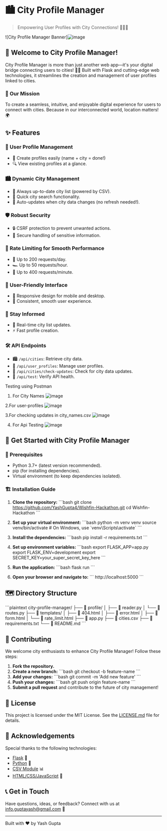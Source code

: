 
# 🏙️ City Profile Manager

> Empowering User Profiles with City Connections! 🌆🔗👤

![City Profile Manager Banner]![image](https://github.com/user-attachments/assets/bfc7417f-d72d-4816-a5bd-92ef982101cb)


## 🌟 Welcome to City Profile Manager!

City Profile Manager is more than just another web app—it's your digital bridge connecting users to cities! 🌉✨ Built with Flask and cutting-edge web technologies, it streamlines the creation and management of user profiles linked to cities.

### 🎯 Our Mission

To create a seamless, intuitive, and enjoyable digital experience for users to connect with cities. Because in our interconnected world, location matters! 🌍

## ✨ Features

### 👤 User Profile Management
- 📝 Create profiles easily (name + city = done!)
- 🔍 View existing profiles at a glance.

### 🏙️ Dynamic City Management
- 🔄 Always up-to-date city list (powered by CSV).
- 🔎 Quick city search functionality.
- 🚀 Auto-updates when city data changes (no refresh needed!).

### 🛡️ Robust Security
- 🔒 CSRF protection to prevent unwanted actions.
- 🔐 Secure handling of sensitive information.

### 🚦 Rate Limiting for Smooth Performance
- 🚗 Up to 200 requests/day.
- 🏎️ Up to 50 requests/hour.
- 🚀 Up to 400 requests/minute.

### 🎨 User-Friendly Interface
- 📱 Responsive design for mobile and desktop.
- 🌈 Consistent, smooth user experience.

### 🔔 Stay Informed
- 🔄 Real-time city list updates.
- ⚡ Fast profile creation.

### 🛠️ API Endpoints
- 🏙️ `/api/cities`: Retrieve city data.
- 👥 `/api/user_profiles`: Manage user profiles.
- 🔄 `/api/cities/check-updates`: Check for city data updates.
- 🧪 `/api/test`: Verify API health.

Testing using Postman
1. For City Names
![image](https://github.com/user-attachments/assets/a1e81e9f-b087-4985-87d4-96d7eadaee53)

2.For user-profiles
![image](https://github.com/user-attachments/assets/09fa6c1c-e7e8-45f9-be48-e270c304c61e)

3.For checking updates in city_names.csv
   ![image](https://github.com/user-attachments/assets/917d7d49-07aa-4b9c-ba9a-ca67b6a78a7f)

4. For Api Testing
   ![image](https://github.com/user-attachments/assets/61e21f4f-4234-4a9b-9c0b-4347e34a4fc9)


## 🚀 Get Started with City Profile Manager

### 🧰 Prerequisites
- Python 3.7+ (latest version recommended).
- pip (for installing dependencies).
- Virtual environment (to keep dependencies isolated).

### 🏗️ Installation Guide

1. **Clone the repository:**
   \`\`\`bash
   git clone https://github.com/YashGupta4/Wishfin-Hackathon.git
   cd Wishfin-Hackathon
   \`\`\`

2. **Set up your virtual environment:**
   \`\`\`bash
   python -m venv venv
   source venv/bin/activate  # On Windows, use \`venv\Scripts\activate\`
   \`\`\`

3. **Install the dependencies:**
   \`\`\`bash
   pip install -r requirements.txt
   \`\`\`

4. **Set up environment variables:**
   \`\`\`bash
   export FLASK_APP=app.py
   export FLASK_ENV=development
   export SECRET_KEY=your_super_secret_key_here
   \`\`\`

5. **Run the application:**
   \`\`\`bash
   flask run
   \`\`\`

6. **Open your browser and navigate to:**
   \`\`\`
   http://localhost:5000
   \`\`\`

## 🗺️ Directory Structure

\`\`\`plaintext
city-profile-manager/
├── 📁 profile/
│   ├── 📄 reader.py
│   └── 📄 routes.py
├── 📁 templates/
│   ├── 📄 404.html
│   ├── 📄 error.html
│   ├── 📄 form.html
│   └── 📄 rate_limit.html
├── 📄 app.py
├── 📄 cities.csv
├── 📄 requirements.txt
└── 📄 README.md
\`\`\`

## 🤝 Contributing

We welcome city enthusiasts to enhance City Profile Manager! Follow these steps:

1. **Fork the repository.**
2. **Create a new branch:** 
   \`\`\`bash
   git checkout -b feature-name
   \`\`\`
3. **Add your changes:** 
   \`\`\`bash
   git commit -m 'Add new feature'
   \`\`\`
4. **Push your changes:** 
   \`\`\`bash
   git push origin feature-name
   \`\`\`
5. **Submit a pull request** and contribute to the future of city management!

## 📜 License

This project is licensed under the MIT License. See the [LICENSE.md](LICENSE.md) file for details.

## 🙏 Acknowledgements

Special thanks to the following technologies:
- [Flask](https://flask.palletsprojects.com/) 🧪
- [Python](https://www.python.org/) 🐍
- [CSV Module](https://docs.python.org/3/library/csv.html) 📊
- [HTML/CSS/JavaScript](https://developer.mozilla.org/en-US/docs/Web) 🎨

## 📞 Get in Touch

Have questions, ideas, or feedback? Connect with us at [info.guptayash@gmail.com](mailto:info.guptayash@gmail.com) 📧

---

Built with ❤️ by Yash Gupta
